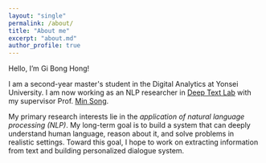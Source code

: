 ```yaml
---
layout: "single"
permalink: /about/
title: "About me"
excerpt: "about.md"
author_profile: true
---
```


Hello, I’m Gi Bong Hong!

I am a second-year master's student in the Digital Analytics at Yonsei University. I am now working as an NLP researcher in [Deep Text Lab](http://deeptext.yonsei.ac.kr) with my supervisor Prof. [Min Song](http://informatics.yonsei.ac.kr/tsmm/minsong.html). 

My primary research interests lie in the *application of natural language processing (NLP)*. My long-term goal is to build a system that can deeply understand human language, reason about it, and solve problems in realistic settings. Toward this goal, I hope to work on extracting information from text and building personalized dialogue system.